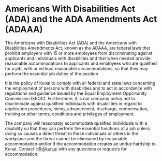 # Americans With Disabilities Act (ADA) and the ADA Amendments Act (ADAAA)

The Americans with Disabilities Act (ADA) and the Americans with Disabilities Amendments Act, known as the ADAAA, are federal laws that prohibit employers with 15 or more employees from discriminating against applicants and individuals with disabilities and that when needed provide reasonable accommodations to applicants and employees who are qualified for a job, with or without reasonable accommodations, so that they may perform the essential job duties of the
position.

It is the policy of Kunai to comply with all federal and state laws concerning the employment of persons with disabilities and to act in accordance with regulations and guidance issued by the Equal Employment Opportunity Commission (EEOC). Furthermore, it is our company policy not to discriminate against qualified individuals with disabilities in regard to application procedures, hiring, advancement, discharge, compensation, training or other terms, conditions and privileges of employment. 

The company will reasonably accommodate qualified individuals with a disability so that they can perform the essential functions of a job unless doing so causes a direct threat to these individuals or others in the workplace and the threat cannot be eliminated by reasonable accommodation and/or if the accommodation creates an undue hardship to Kunai. Contact HR@kun.ai with any questions or requests for accommodation.
